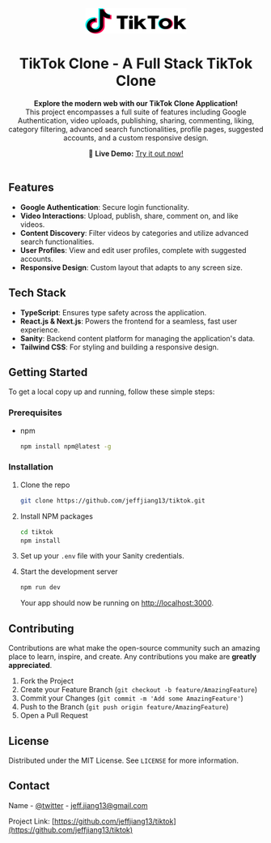

<div align="center">
  <a href="https://github.com/jeffjiang13/tiktok">
    <img src="utils/tiktok_logo.webp" alt="TikTik Logo" width="200" height="50" />
  </a>
</div>

<h1 align="center">TikTok Clone - A Full Stack TikTok Clone</h1>

<p align="center">
  <strong>Explore the modern web with our TikTok Clone Application!</strong><br>
  This project encompasses a full suite of features including Google Authentication, video uploads, publishing, sharing, commenting, liking, category filtering, advanced search functionalities, profile pages, suggested accounts, and a custom responsive design.
</p>

<div align="center">
  👋 <strong>Live Demo:</strong> <a href="https://jj-tiktok.vercel.app/">Try it out now!</a>
</div>

<br />

## Features

- **Google Authentication**: Secure login functionality.
- **Video Interactions**: Upload, publish, share, comment on, and like videos.
- **Content Discovery**: Filter videos by categories and utilize advanced search functionalities.
- **User Profiles**: View and edit user profiles, complete with suggested accounts.
- **Responsive Design**: Custom layout that adapts to any screen size.

## Tech Stack

- **TypeScript**: Ensures type safety across the application.
- **React.js & Next.js**: Powers the frontend for a seamless, fast user experience.
- **Sanity**: Backend content platform for managing the application's data.
- **Tailwind CSS**: For styling and building a responsive design.

## Getting Started

To get a local copy up and running, follow these simple steps:

### Prerequisites

- npm
  ```sh
  npm install npm@latest -g
  ```

### Installation

1. Clone the repo
   ```sh
   git clone https://github.com/jeffjiang13/tiktok.git
   ```
2. Install NPM packages
   ```sh
   cd tiktok
   npm install
   ```
3. Set up your `.env` file with your Sanity credentials.

4. Start the development server
   ```sh
   npm run dev
   ```
   Your app should now be running on [http://localhost:3000](http://localhost:3000).

## Contributing

Contributions are what make the open-source community such an amazing place to learn, inspire, and create. Any contributions you make are **greatly appreciated**.

1. Fork the Project
2. Create your Feature Branch (`git checkout -b feature/AmazingFeature`)
3. Commit your Changes (`git commit -m 'Add some AmazingFeature'`)
4. Push to the Branch (`git push origin feature/AmazingFeature`)
5. Open a Pull Request

## License

Distributed under the MIT License. See `LICENSE` for more information.

## Contact

Name - [@twitter](https://twitter.com/jeffjiang9) - jeff.jiang13@gmail.com

Project Link: [https://github.com/jeffjiang13/tiktok](https://github.com/jeffjiang13/tiktok)
